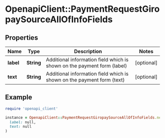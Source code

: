 # OpenapiClient::PaymentRequestGiropaySourceAllOfInfoFields

## Properties

| Name | Type | Description | Notes |
| ---- | ---- | ----------- | ----- |
| **label** | **String** | Additional information field which is shown on the payment form (label) | [optional] |
| **text** | **String** | Additional information field which is shown on the payment form (text) | [optional] |

## Example

```ruby
require 'openapi_client'

instance = OpenapiClient::PaymentRequestGiropaySourceAllOfInfoFields.new(
  label: null,
  text: null
)
```

